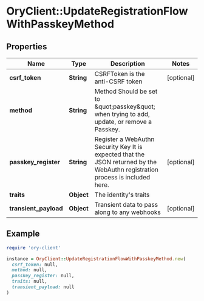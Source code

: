 # OryClient::UpdateRegistrationFlowWithPasskeyMethod

## Properties

| Name | Type | Description | Notes |
| ---- | ---- | ----------- | ----- |
| **csrf_token** | **String** | CSRFToken is the anti-CSRF token | [optional] |
| **method** | **String** | Method  Should be set to \&quot;passkey\&quot; when trying to add, update, or remove a Passkey. |  |
| **passkey_register** | **String** | Register a WebAuthn Security Key  It is expected that the JSON returned by the WebAuthn registration process is included here. | [optional] |
| **traits** | **Object** | The identity&#39;s traits |  |
| **transient_payload** | **Object** | Transient data to pass along to any webhooks | [optional] |

## Example

```ruby
require 'ory-client'

instance = OryClient::UpdateRegistrationFlowWithPasskeyMethod.new(
  csrf_token: null,
  method: null,
  passkey_register: null,
  traits: null,
  transient_payload: null
)
```

